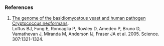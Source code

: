 ### References

1.  [The genome of the basidiomycetous yeast and human pathogen
    Cryptococcus
    neoformans](http://europepmc.org/abstract/MED/15653466).\
    Loftus BJ, Fung E, Roncaglia P, Rowley D, Amedeo P, Bruno D,
    Vamathevan J, Miranda M, Anderson IJ, Fraser JA et al. 2005.
    Science. 307:1321-1324.
